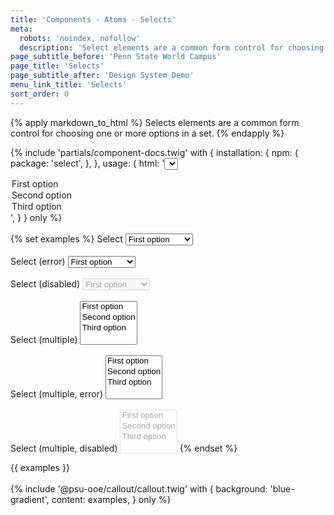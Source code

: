 ```yaml
---
title: 'Components - Atoms - Selects'
meta:
  robots: 'noindex, nofollow'
  description: 'Select elements are a common form control for choosing one or more options in a set.'
page_subtitle_before: 'Penn State World Campus'
page_title: 'Selects'
page_subtitle_after: 'Design System Demo'
menu_link_title: 'Selects'
sort_order: 0
---
```

{% apply markdown_to_html %}
  Selects elements are a common form control for choosing one or more options in a set.
{% endapply %}

{% include 'partials/component-docs.twig' with {
  installation: {
    npm: {
      package: 'select',
    },
  },
  usage: {
    html: '<select>
  <option value="1">First option</option>
  <option value="2">Second option</option>
  <option value="3">Third option</option>
</select>',
  }
} only %}
<br>
<br>
{% set examples %}
  <label>Select
    <select>
      <option value="1">First option</option>
      <option value="2">Second option</option>
      <option value="3">Third option</option>
    </select>
  </label>
  <br><br>
  <label>Select (error)
    <select class="error">
      <option value="1">First option</option>
      <option value="2">Second option</option>
      <option value="3">Third option</option>
    </select>
  </label>
  <br><br>
  <label>Select (disabled)
    <select disabled>
      <option value="1">First option</option>
      <option value="2">Second option</option>
      <option value="3">Third option</option>
    </select>
  </label>
  <br><br>
  <label>Select (multiple)
    <select multiple>
      <option value="1">First option</option>
      <option value="2">Second option</option>
      <option value="3">Third option</option>
    </select>
  </label>
  <br><br>
  <label>Select (multiple, error)
    <select multiple class="error">
      <option value="1">First option</option>
      <option value="2">Second option</option>
      <option value="3">Third option</option>
    </select>
  </label>
  <br><br>
  <label>Select (multiple, disabled)
    <select multiple disabled>
      <option value="1">First option</option>
      <option value="2">Second option</option>
      <option value="3">Third option</option>
    </select>
  </label>{% endset %}

{{ examples }}
<br>
<br>
{% include '@psu-ooe/callout/callout.twig' with {
  background: 'blue-gradient',
  content: examples,
} only %}